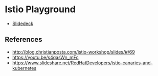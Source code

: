 # Istio Playground

 * [Slidedeck](https://github.com/adersberger/istio-by-example/blob/master/slides/)

## References
 * http://blog.christianposta.com/istio-workshop/slides/#/69
 * https://youtu.be/s4qasWn_mFc
 * https://www.slideshare.net/RedHatDevelopers/istio-canaries-and-kubernetes
